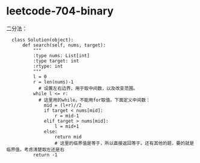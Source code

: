 # leetcode-704-binary

二分法：

      class Solution(object):
          def search(self, nums, target):
              """
              :type nums: List[int]
              :type target: int
              :rtype: int
              """
              l = 0
              r = len(nums)-1
                # 设置左右边界，用于取中间数，以及改变范围。
              while l <= r:
                # 这里用的while，不能用for取值。下面定义中间数：
                  mid = (l+r)//2
                  if target < nums[mid]:
                      r = mid-1
                  elif target > nums[mid]:
                      l = mid+1
                  else:
                      return mid
                      # 这里的临界值是等于，所以直接返回等于。还有其他的题，要的就是临界值。考虑清楚取左还是右
              return -1
